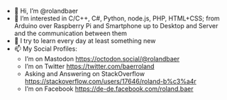 - 👋 Hi, I’m @rolandbaer
- 👀 I’m interested in C/C++, C#, Python, node.js, PHP, HTML+CSS; from Arduino over Raspberry Pi and Smartphone up to Desktop and Server and the communication between them
- 🌱 I try to learn every day at least something new
- 📫 My Social Profiles:
    -  I’m on Mastodon <a rel="me" href="https://octodon.social/@rolandbaer">https://octodon.social/@rolandbaer</a>
    -  I’m on Twitter <https://twitter.com/baerroland>
    -  Asking and Answering on StackOverflow <https://stackoverflow.com/users/17646/roland-b%c3%a4r>
    -  I’m on Facebook <https://de-de.facebook.com/roland.baer>

<!---
rolandbaer/rolandbaer is a ✨ special ✨ repository because its `README.md` (this file) appears on your GitHub profile.
You can click the Preview link to take a look at your changes.
--->
